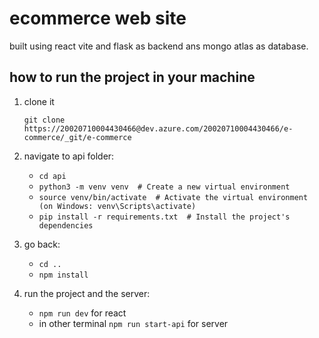 # ecommerce web site 

built using react vite and flask as backend ans mongo atlas as database.

## how to run the project in your machine

1. clone it

    `git clone https://20020710004430466@dev.azure.com/20020710004430466/e-commerce/_git/e-commerce`

2. navigate to api folder:
    - `cd api`
    - `python3 -m venv venv  # Create a new virtual environment`
    - `source venv/bin/activate  # Activate the virtual environment (on Windows: venv\Scripts\activate)`
    - `pip install -r requirements.txt  # Install the project's dependencies`

3. go back:
    - `cd ..`
    - `npm install`

4. run the project and the server:
    - `npm run dev` for react
    - in other terminal `npm run start-api` for server
